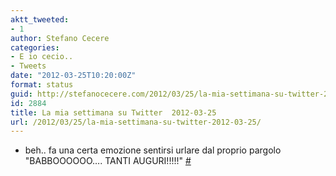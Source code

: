 ```yaml
---
aktt_tweeted:
- 1
author: Stefano Cecere
categories:
- E io cecio..
- Tweets
date: "2012-03-25T10:20:00Z"
format: status
guid: http://stefanocecere.com/2012/03/25/la-mia-settimana-su-twitter-2012-03-25/
id: 2884
title: La mia settimana su Twitter  2012-03-25
url: /2012/03/25/la-mia-settimana-su-twitter-2012-03-25/
---
```


<ul class="aktt_tweet_digest">
  <li>
    beh.. fa una certa emozione sentirsi urlare dal proprio pargolo "BABBOOOOOO&#8230;. TANTI AUGURI!!!!!" <a href="http://twitter.com/StefanoCecere/statuses/181648877437460480" class="aktt_tweet_time">#</a>
  </li>
</ul>